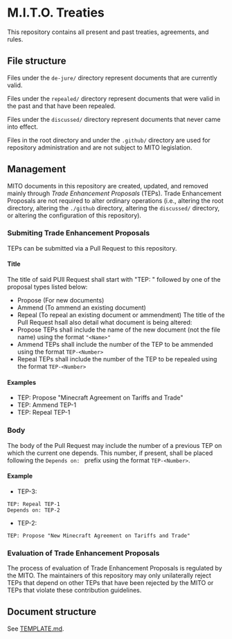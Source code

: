 # M.I.T.O. Treaties
This repository contains all present and past treaties, agreements, and rules.

## File structure
Files under the `de-jure/` directory represent documents that are currently valid.

Files under the `repealed/` directory represent documents that were valid in the past and that have been repealed.

Files under the `discussed/` directory represent documents that never came into effect.

Files in the root directory and under the `.github/` directory are used for repository administration and are not subject to MITO legislation.

## Management
MITO documents in this repository are created, updated, and removed mainly through _Trade Enhancement Proposals_ (TEPs). Trade Enhancement Proposals are not required to alter ordinary operations (i.e., altering the root directory, altering the `./github` directory, altering the `discussed/` directory, or altering the configuration of this repository).

### Submiting Trade Enhancement Proposals
TEPs can be submitted via a Pull Request to this repository.

#### Title
The title of said PUll Request shall start with "TEP: " followed by one of the proposal types listed below:
- Propose (For new documents)
- Ammend (To ammend an existing document)
- Repeal (To repeal an existing document or ammendment)
The title of the Pull Request hsall also detail what document is being altered:
- Propose TEPs shall include the name of the new document (not the file name) using the format `"<Name>"`
- Ammend TEPs shall include the number of the TEP to be ammended using the format `TEP-<Number>`
- Repeal TEPs shall include the number of the TEP to be repealed using the format `TEP-<Number>`

#### Examples
- TEP: Propose "Minecraft Agreement on Tariffs and Trade"
- TEP: Ammend TEP-1
- TEP: Repeal TEP-1

### Body
The body of the Pull Request may include the number of a previous TEP on which the current one depends. This number, if present, shall be placed following the `Depends on: ` prefix using the format `TEP-<Number>`.

#### Example
- TEP-3:
```
TEP: Repeal TEP-1
Depends on: TEP-2
```
- TEP-2:
```
TEP: Propose "New Minecraft Agreement on Tariffs and Trade"
```

### Evaluation of Trade Enhancement Proposals
The process of evaluation of Trade Enhancement Proposals is regulated by the MITO. The maintainers of this repository may only unilaterally reject TEPs that depend on other TEPs that have been rejected by the MITO or TEPs that violate these contribution guidelines.

## Document structure
See [TEMPLATE.md](TEMPLATE.md).
